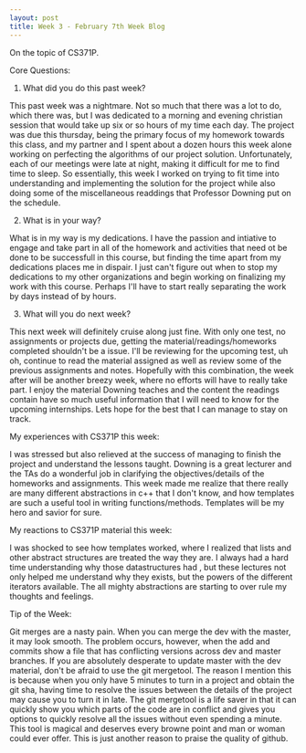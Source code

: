 ```yaml
---
layout: post
title: Week 3 - February 7th Week Blog
---
```


On the topic of CS371P.

Core Questions:

1. What did you do this past week?

This past week was a nightmare. Not so much that there was a lot to do, which there was, but I was dedicated to a morning and evening christian session that would take up six or so hours of my time each day. The project was due this thursday, being the primary focus of my homework towards this class, and my partner and I spent about a dozen hours this week alone working on perfecting the algorithms of our project solution. Unfortunately, each of our meetings were late at night, making it difficult for me to find time to sleep. So essentially, this week I worked on trying to fit time into understanding and implementing the solution for the project while also doing some of the miscellaneous readdings that Professor Downing put on the schedule.

2. What is in your way?

What is in my way is my dedications. I have the passion and intiative to engage and take part in all of the homework and activities that need ot be done to be successfull in this course, but finding the time apart from my dedications places me in dispair. I just can't figure out when to stop my dedications to my other organizations and begin working on finalizing my work with this course. Perhaps I'll have to start really separating the work by days instead of by hours.

3. What will you do next week?

This next week will definitely cruise along just fine. With only one test, no assignments or projects due, getting the material/readings/homeworks completed shouldn't be a issue. I'll be reviewing for the upcoming test, uh oh, continue to read the material assigned as well as review some of the previous assignments and notes. Hopefully with this combination, the week after will be another breezy week, where no efforts will have to really take part. I enjoy the material Downing teaches and the content the readings contain have so much useful information that I will need to know for the upcoming internships. Lets hope for the best that I can manage to stay on track.


My experiences with CS371P this week:

I was stressed but also relieved at the success of managing to finish the project and understand the lessons taught. Downing is a great lecturer and the TAs do a wonderful job in clarifying the objectives/details of the homeworks and assignments. This week made me realize that there really are many different abstractions in c++ that I don't know, and how templates are such a useful tool in writing functions/methods. Templates will be my hero and savior for sure. 

My reactions to CS371P material this week:

I was shocked to see how templates worked, where I realized that lists and other abstract structures are treated the way they are. I always had a hard time understanding why those datastructures had <type>, but these lectures not only helped me understand why they exists, but the powers of the different iterators available. The all mighty abstractions are starting to over rule my thoughts and feelings.

Tip of the Week:

Git merges are a nasty pain. When you can merge the dev with the master, it may look smooth. The problem occurs, however, when the add and commits show a file that has conflicting versions across dev and master branches. If you are absolutely desperate to update master with the dev material, don't be afraid to use the git mergetool. The reason I mention this is because when you only have 5 minutes to turn in a project and obtain the git sha, having time to resolve the issues between the details of the project may cause you to turn it in late. The git mergetool is a life saver in that it can quickly show you which parts of the code are in conflict and gives you options to quickly resolve all the issues without even spending a minute. This tool is magical and deserves every browne point and man or woman could ever offer. This is just another reason to praise the quality of github.



